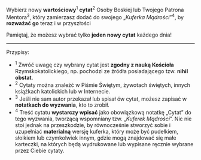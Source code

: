 Wybierz nowy **wartościowy**<sup>1</sup> **cytat**<sup>2</sup> Osoby Boskiej lub Twojego Patrona Mentora<sup>3</sup>, który zamierzasz dodać do swojego „_Kuferka Mądrości_”<sup>4</sup>, by **rozważać go** teraz i w przyszłości

Pamiętaj, że możesz wybrać tylko **jeden nowy cytat** każdego dnia!

---
Przypisy:

- <sup>1</sup> Zwróć uwagę czy wybrany cytat jest **zgodny z nauką Kościoła** Rzymskokatolickiego, np. pochodzi ze źródła posiadającego tzw. **nihil obstat**.
- <sup>2</sup> Cytaty można znaleźć w Piśmie Świętym, żywotach świętych, innych książkach katolickich lub w Internecie.
- <sup>3</sup> Jeśli nie sam autor przekazał lub spisał ów cytat, możesz zapisać w **notatkach do wyzwania**, kto to zrobił.
- <sup>4</sup> Treść cytatu **wystarczy wpisać** jako obowiązkową notatkę „Cytat” do tego wyzwania, tworzącą wspomniany tzw. „_Kuferek Mądrości_”. Nic nie stoi jednak na przeszkodzie, by równocześnie stworzyć sobie i uzupełniać **materialną** wersję kuferka, który może być pudełkiem, słoikiem lub czymkolwiek innym, gdzie mogą znajdować się małe karteczki, na których będą wydrukowane lub wypisane ręcznie wybrane przez Ciebie cytaty.
